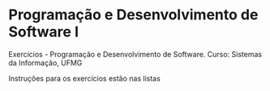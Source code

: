 # Programação e Desenvolvimento de Software I
Exercícios - Programação e Desenvolvimento de Software.
Curso: Sistemas da Informação, UFMG


Instruções para os exercícios estão nas listas
